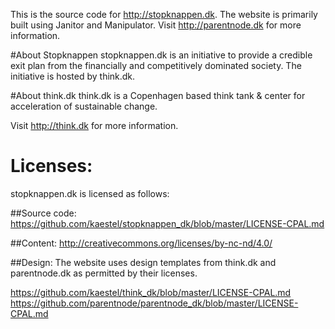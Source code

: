 This is the source code for http://stopknappen.dk.
The website is primarily built using Janitor and Manipulator. Visit http://parentnode.dk for more information.

#About Stopknappen
stopknappen.dk is an initiative to provide a credible exit plan from the financially and competitively dominated society. The initiative is hosted by think.dk.



#About think.dk
think.dk is a Copenhagen based think tank & center for acceleration of sustainable change. 

Visit http://think.dk for more information.


# Licenses:
stopknappen.dk is licensed as follows:

##Source code:
https://github.com/kaestel/stopknappen_dk/blob/master/LICENSE-CPAL.md

##Content:
http://creativecommons.org/licenses/by-nc-nd/4.0/

##Design:
The website uses design templates from think.dk and parentnode.dk as permitted by their licenses.

https://github.com/kaestel/think_dk/blob/master/LICENSE-CPAL.md
https://github.com/parentnode/parentnode_dk/blob/master/LICENSE-CPAL.md

